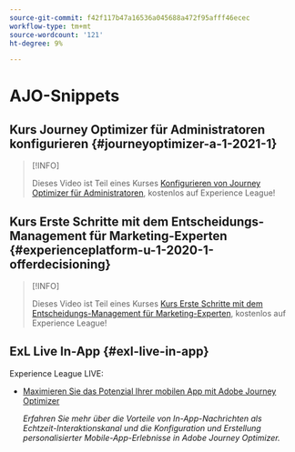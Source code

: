 ```yaml
---
source-git-commit: f42f117b47a16536a045688a472f95afff46ecec
workflow-type: tm+mt
source-wordcount: '121'
ht-degree: 9%

---
```

# AJO-Snippets

## Kurs Journey Optimizer für Administratoren konfigurieren {#journeyoptimizer-a-1-2021-1}

>[!INFO]
>
> Dieses Video ist Teil eines Kurses [Konfigurieren von Journey Optimizer für Administratoren](https://experienceleague.adobe.com/docs/courses/using/journeyoptimizer-a-1-2021-1.html), kostenlos auf Experience League!

## Kurs Erste Schritte mit dem Entscheidungs-Management für Marketing-Experten {#experienceplatform-u-1-2020-1-offerdecisioning}

>[!INFO]
>
> Dieses Video ist Teil eines Kurses [Kurs Erste Schritte mit dem Entscheidungs-Management für Marketing-Experten](https://experienceleague.adobe.com/docs/courses/using/experienceplatform-u-1-2020-1-offerdecisioning.html?lang=de), kostenlos auf Experience League!

## ExL Live In-App {#exl-live-in-app}

Experience League LIVE:

* [Maximieren Sie das Potenzial Ihrer mobilen App mit Adobe Journey Optimizer](https://experienceleague.adobe.com/docs/events/experience-league-live-recordings/episodes/exl-live-episode-5-24-23.html?lang=en)

   *Erfahren Sie mehr über die Vorteile von In-App-Nachrichten als Echtzeit-Interaktionskanal und die Konfiguration und Erstellung personalisierter Mobile-App-Erlebnisse in Adobe Journey Optimizer.*

